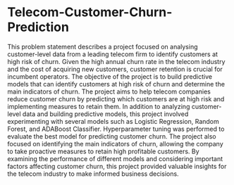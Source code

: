 # Telecom-Customer-Churn-Prediction
This problem statement describes a project focused on analysing customer-level data from a leading telecom firm to identify customers at high risk of churn. Given the high annual churn rate in the telecom industry and the cost of acquiring new customers, customer retention is crucial for incumbent operators. The objective of the project is to build predictive models that can identify customers at high risk of churn and determine the main indicators of churn. The project aims to help telecom companies reduce customer churn by predicting which customers are at high risk and implementing measures to retain them.
  In addition to analyzing customer-level data and building predictive models, this project involved experimenting with several models such as Logistic Regression, Random Forest, and ADABoost Classifier. Hyperparameter tuning was performed to evaluate the best model for predicting customer churn. The project also focused on identifying the main indicators of churn, allowing the company to take proactive measures to retain high profitable customers. By examining the performance of different models and considering important factors affecting customer churn, this project provided valuable insights for the telecom industry to make informed business decisions.
